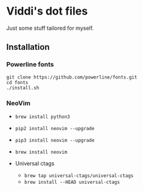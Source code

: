 # Viddi's dot files

Just some stuff tailored for myself.

## Installation

### Powerline fonts

```
git clone https://github.com/powerline/fonts.git
cd fonts
./install.sh
```

### NeoVim

* `brew install python3`
* `pip2 install neovim --upgrade`
* `pip3 install neovim --upgrade`
* `brew install neovim`

* Universal ctags
  * `brew tap universal-ctags/universal-ctags`
  * `brew install --HEAD universal-ctags`
